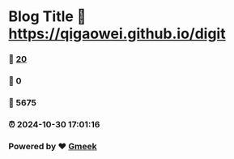 # Blog Title :link: https://qigaowei.github.io/digit 
### :page_facing_up: [20](https://qigaowei.github.io/digit/tag.html) 
### :speech_balloon: 0 
### :hibiscus: 5675 
### :alarm_clock: 2024-10-30 17:01:16 
### Powered by :heart: [Gmeek](https://github.com/Meekdai/Gmeek)
